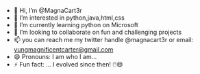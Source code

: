 - 👋 Hi, I’m @MagnaCart3r
- 👀 I’m interested in python,java,html,css
- 🌱 I’m currently learning python on Microsoft 
- 💞️ I’m looking to collaborate on fun  and challenging projects
- 📫 you can reach me my twitter handle @magnacart3r or email: yungmagnificentcarter@gmail.com
- 😄 Pronouns: I am who I am...
- ⚡ Fun fact: ... I evolved since then! 🖱️😄

<!---
MagnaCart3r/MagnaCart3r is a ✨ special ✨ repository because its `README.md` (this file) appears on your GitHub profile.
You can click the Preview link to take a look at your changes.
--->
